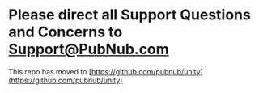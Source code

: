 # Please direct all Support Questions and Concerns to Support@PubNub.com

This repo has moved to [https://github.com/pubnub/unity](https://github.com/pubnub/unity)
